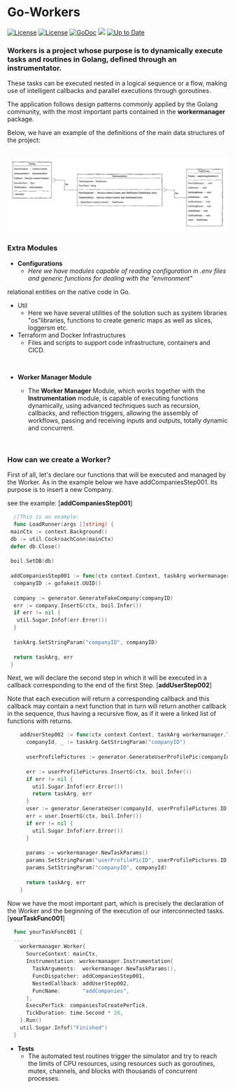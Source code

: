 # Go-Workers
[![License](https://img.shields.io/badge/license-NDA-blue)](https://github.com/libsql/libsql/blob/master/LICENSE.md) [![License](https://img.shields.io/badge/build-valid-red)](https://github.com/libsql/libsql/blob/master/LICENSE.md) [![GoDoc](https://godoc.org/github.com/jessevdk/go-flags?status.png)]() [![](https://img.shields.io/coveralls/jessevdk/go-flags.svg)]() [![Up to Date](https://github.com/ikatyang/emoji-cheat-sheet/workflows/Up%20to%20Date/badge.svg)]() 

### Workers is a project whose purpose is to dynamically execute tasks and routines in Golang, defined through an instrumentator.

These tasks can be executed nested in a logical sequence or a flow, making use of intelligent callbacks and parallel executions through goroutines.


The application follows design patterns commonly applied by the Golang community, with the most important parts contained in the **workermanager** package.

Below, we have an example of the definitions of the main data structures of the project:

## ![Diagram Main Module](./struct_diagram.svg)

### Extra Modules

- **Configurations**[]()
  - *Here we have modules capable of reading configuration in .env files and generic functions for dealing with the "environment"*

relational entities on the native code in Go.
- Util
  - Here we have several utilities of the solution such as system libraries "os"libraries, functions to create generic maps as well as slices, loggersm etc.
- Terraform and Docker Infrastructures
  - Files and scripts to support code infrastructure, containers and CICD.

<p><br />

- **Worker Manager Module** 

  - The **Worker Manager** Module, which works together with the **Instrumentation** module, is capable of executing functions dynamically, using advanced techniques such as recursion, callbacks, and reflection triggers, allowing the assembly of workflows, passing and receiving inputs and outputs, totally dynamic and concurrent.

    <p><br />

### **How can we create a Worker?** <br />

First of all, let's declare our functions that will be executed and managed by the Worker. As in the example below we have addCompaniesStep001. Its purpose is to insert a new Company.

see the example: [**addCompaniesStep001**]

```go
  //This is an example:
  func LoadRunner(args []string) {
 mainCtx := context.Background()
 db := util.CockroachConn(mainCtx)
 defer db.Close()

 boil.SetDB(db)

 addCompaniesStep001 := func(ctx context.Context, taskArg workermanager.TaskParams) (workermanager.TaskParams, error) {
  companyID := gofakeit.UUID()

  company := generator.GenerateFakeCompany(companyID)
  err := company.InsertG(ctx, boil.Infer())
  if err != nil {
   util.Sugar.Infof(err.Error())
  }

  taskArg.SetStringParam("companyID", companyID)

  return taskArg, err
 }
```

Next, we will declare the second step in which it will be executed in a callback corresponding to the end of the first Step. [**addUserStep002**]

Note that each execution will return a corresponding callback and this callback may contain a next function that in turn will return another callback in the sequence, thus having a recursive flow, as if it were a linked list of functions with returns.

```go
    addUserStep002 := func(ctx context.Context, taskArg workermanager.TaskParams)  error {
      companyId, _ := taskArg.GetStringParam("companyID")

      userProfilePictures := generator.GenerateUserProfilePic(companyId)

      err := userProfilePictures.InsertG(ctx, boil.Infer())
      if err != nil {
        util.Sugar.Infof(err.Error())
        return taskArg, err
      }
      user := generator.GenerateUser(companyId, userProfilePictures.ID)
      err = user.InsertG(ctx, boil.Infer())
      if err != nil {
        util.Sugar.Infof(err.Error())
      }

      params := workermanager.NewTaskParams()
      params.SetStringParam("userProfilePicID", userProfilePictures.ID)
      params.SetStringParam("companyID", companyId)

      return taskArg, err
    }
```

Now we have the most important part, which is precisely the declaration of the Worker and the beginning of the execution of our interconnected tasks.
[**yourTaskFunc001**]

```go
  func yourTaskFunc001 {
  ...
    workermanager.Worker{
      SourceContext: mainCtx,
      Instrumentation: workermanager.Instrumentation{
        TaskArguments:  workermanager.NewTaskParams(),
        FuncDispatcher: addCompaniesStep001,
        NestedCallback: addUserStep002,
        FuncName:       "addCompanies",
      },
      ExecsPerTick: companiesToCreatePerTick,
      TickDuration: time.Second * 20,
    }.Run()
    util.Sugar.Infof("Finished")
  }
```

- **Tests**
  - The automated test routines trigger the simulator and try to reach the limits of CPU resources, using resources such as goroutines, mutex, channels, and blocks with thousands of concurrent processes.
